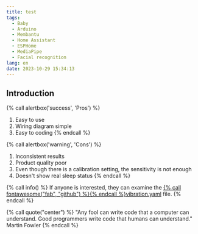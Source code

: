 ```yaml
---
title: test
tags:
  - Baby
  - Arduino
  - Membantu
  - Home Assistant
  - ESPHome
  - MediaPipe
  - Facial recognition
lang: en
date: 2023-10-29 15:34:13
---
```


## Introduction

{% call alertbox('success', 'Pros') %}
1. Easy to use
2. Wiring diagram simple
3. Easy to coding
{% endcall %}

{% call alertbox('warning', 'Cons') %}
1. Inconsistent results
2. Product quality poor
3. Even though there is a calibration setting, the sensitivity is not enough
4. Doesn't show real sleep status
{% endcall %}

{% call info() %}
If anyone is interested, they can examine the [{% call fontawesome("fab", "github") %}{% endcall %}vibration.yaml](https://github.com/erhanbaris/baby-sleep-track/blob/main/approach-1/vibration.yaml) file.
{% endcall %}

{% call quote("center") %}
"Any fool can write code that a computer can understand. Good programmers write code that humans can understand."
<br>
Martin Fowler
{% endcall %}
